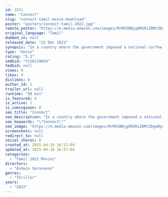 ```yaml
---
id: 3251
name: "Connect"
slug: "connect-tamil-movie-download"
poster: "posters/connect-tamil-2022.jpg"
remote_poster: "https://m.media-amazon.com/images/M/MV5BNjg0M2RiZDMtZDgwNy00ZjU1LTgwNmUtZjQ2ODMzYWVlOTQ0XkEyXkFqcGc@._V1_SX300.jpg"
original_language: "Tamil"
dubbed_in: null
released_date: "22 Dec 2022"
synopsis: "In a country where the government imposed a national curfew and a single mother, Nayanthara, notices eerie changes in her daughter's behaviour. On getting virtual help from a pastor played by Anupam Kher who proposes an online exo..."
type: "movie"
rating: "5.3"
imdbid: "tt16139054"
tmdbid: null
views: 0
likes: 0
dislikes: 0
author_id: 1
trailer_url: null
runtime: "99 min"
is_featured: 0
is_active: 1
is_comingsoon: 0
seo_title: "Connect"
seo_description: "In a country where the government imposed a national curfew and a single mother, Nayanthara, notices eerie changes in her daughter's behaviour. On getting virtual help from a pastor played by Anupam Kher who proposes an online exo..."
seo_keywords: "\"Connect\""
seo_image: "https://m.media-amazon.com/images/M/MV5BNjg0M2RiZDMtZDgwNy00ZjU1LTgwNmUtZjQ2ODMzYWVlOTQ0XkEyXkFqcGc@._V1_SX300.jpg"
screenshots: null
redirect_to: null
social_shares: 0
created_at: 2025-04-18 16:57:04
updated_at: 2025-04-18 16:57:04
categories:
  - "Tamil 2022 Movies"
directors:
  - "Ashwin Saravanan"
genres:
  - "Thriller"
years:
  - "2022"
---
```

